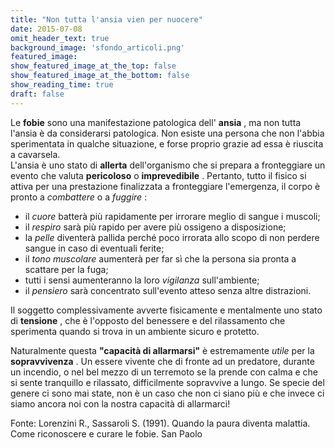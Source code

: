 ```yaml
---
title: "Non tutta l'ansia vien per nuocere"
date: 2015-07-08
omit_header_text: true
background_image: 'sfondo_articoli.png'
featured_image: 
show_featured_image_at_the_top: false
show_featured_image_at_the_bottom: false
show_reading_time: true
draft: false
---
```


Le **fobie** sono una manifestazione patologica dell' **ansia** , ma non tutta
l'ansia è da considerarsi patologica. Non esiste una persona che non l'abbia
sperimentata in qualche situazione, e forse proprio grazie ad essa è riuscita
a cavarsela.  
L'ansia è uno stato di **allerta** dell'organismo che si prepara a
fronteggiare un evento che valuta **pericoloso** o **imprevedibile** .
Pertanto, tutto il fisico si attiva per una prestazione finalizzata a
fronteggiare l'emergenza, il corpo è pronto a _combattere_ o a _fuggire_ :  

  * il _cuore_ batterà più rapidamente per irrorare meglio di sangue i muscoli;
  * il _respiro_ sarà più rapido per avere più ossigeno a disposizione;
  * la _pelle_ diventerà pallida perché poco irrorata allo scopo di non perdere sangue in caso di eventuali ferite;
  * il _tono muscolare_ aumenterà per far sì che la persona sia pronta a scattare per la fuga;
  * tutti i sensi aumenteranno la loro _vigilanza_ sull'ambiente;
  * il _pensiero_ sarà concentrato sull'evento atteso senza altre distrazioni. 

Il soggetto complessivamente avverte fisicamente e mentalmente uno stato di
**tensione** , che è l'opposto del benessere e del rilassamento che sperimenta
quando si trova in un ambiente sicuro e protetto.  
  
Naturalmente questa **"capacità di allarmarsi"** è estremamente _utile_ per la
**sopravvivenza** . Un essere vivente che di fronte ad un predatore, durante
un incendio, o nel bel mezzo di un terremoto se la prende con calma e che si
sente tranquillo e rilassato, difficilmente sopravvive a lungo. Se specie del
genere ci sono mai state, non è un caso che non ci siano più e che invece ci
siamo ancora noi con la nostra capacità di allarmarci!  
  
Fonte: Lorenzini R., Sassaroli S. (1991). Quando la paura diventa malattia.
Come riconoscere e curare le fobie. San Paolo


